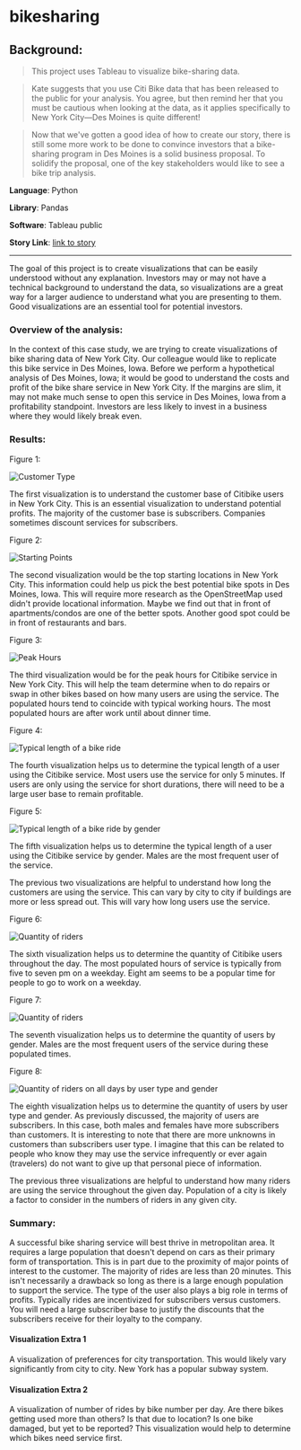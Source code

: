 # bikesharing

## Background:

> This project uses Tableau to visualize bike-sharing data.

> Kate suggests that you use Citi Bike data that has been released to the public for your analysis. You agree, but then remind her that you must be cautious when looking at the data, as it applies specifically to New York City—Des Moines is quite different!

> Now that we've gotten a good idea of how to create our story, there is still some more work to be done to convince investors that a bike-sharing program in Des Moines is a solid business proposal. To solidify the proposal, one of the key stakeholders would
like to see a bike trip analysis.

**Language**: Python

**Library**: Pandas

**Software**: Tableau public

**Story Link**: [link to story](https://public.tableau.com/app/profile/b5363/viz/city_bike_1_2_3/CityBikeTrends)

____________________________________________________________________________________________

The goal of this project is to create visualizations that can be easily understood without any explanation.  Investors may or may not have a technical background to understand the data, so visualizations are a great way for a larger audience to understand what you are presenting to them.  Good visualizations are an essential tool for potential investors. 

### Overview of the analysis:

In the context of this case study, we are trying to create visualizations of bike sharing data of New York City.  Our colleague would like to replicate this bike service in Des Moines, Iowa.  Before we perform a hypothetical analysis of Des Moines, Iowa; it would be good to understand the costs and profit of the bike share service in New York City.  If the margins are slim, it may not make much sense to open this service in Des Moines, Iowa from a profitability standpoint.  Investors are less likely to invest in a business where they would likely break even. 

### Results:

Figure 1: 

![Customer Type](/Images/customer_base.png)

The first visualization is to understand the customer base of Citibike users in New York City. This is an essential visualization to understand potential profits. The majority of the customer base is subscribers.  Companies sometimes discount services for subscribers.  

Figure 2: 

![Starting Points](/Images/Top_starting_points.png)

The second visualization would be the top starting locations in New York City. This information could help us pick the best potential bike spots in Des Moines, Iowa.  This will require more research as the OpenStreetMap used didn't provide locational information.  Maybe we find out that in front of apartments/condos are one of the better spots. Another good spot could be in front of restaurants and bars.  

Figure 3: 

![Peak Hours](/Images/peak_hours.png)

The third visualization would be for the peak hours for Citibike service in New York City. This will help the team determine when to do repairs or swap in other bikes based on how many users are using the service.  The populated hours tend to coincide with typical working hours.  The most populated hours are after work until about dinner time.

Figure 4: 

![Typical length of a bike ride](/Images/length_of_trip.png)

The fourth visualization helps us to determine the typical length of a user using the Citibike service.  Most users use the service for only 5 minutes.  If users are only using the service for short durations, there will need to be a large user base to remain profitable.  

Figure 5: 

![Typical length of a bike ride by gender](/Images/length_of_trip_by_gender.png)

The fifth visualization helps us to determine the typical length of a user using the Citibike service by gender.  Males are the most frequent user of the service.

The previous two visualizations are helpful to understand how long the customers are using the service. This can vary by city to city if buildings are more or less spread out.  This will vary how long users use the service.

Figure 6: 

![Quantity of riders](/Images/heat_map_1.png)

The sixth visualization helps us to determine the quantity of Citibike users throughout the day.  The most populated hours of service is typically from five to seven pm on a weekday. Eight am seems to be a popular time for people to go to work on a weekday.

Figure 7: 

![Quantity of riders](/Images/heat_map_2.png)

The seventh visualization helps us to determine the quantity of users by gender.  Males are the most frequent users of the service during these populated times.

Figure 8: 

![Quantity of riders on all days by user type and gender](/Images/heat_map_3.png)

The eighth visualization helps us to determine the quantity of users by user type and gender.  As previously discussed, the majority of users are subscribers.  In this case, both males and females have more subscribers than customers.  It is interesting to note that there are more unknowns in customers than subscribers user type.  I imagine that this can be related to people who know they may use the service infrequently or ever again (travelers) do not want to give up that personal piece of information.   

The previous three visualizations are helpful to understand how many riders are using the service throughout the given day. Population of a city is likely a factor to consider in the numbers of riders in any given city.  

### Summary:

A successful bike sharing service will best thrive in metropolitan area.  It requires a large population that doesn't depend on cars as their primary form of transportation.  This is in part due to the proximity of major points of interest to the customer.  The majority of rides are less than 20 minutes. This isn't necessarily a drawback so long as there is a large enough population to support the service.  The type of the user also plays a big role in terms of profits.  Typically rides are incentivized for subscribers versus customers.  You will need a large subscriber base to justify the discounts that the subscribers receive for their loyalty to the company.

#### Visualization Extra 1

A visualization of preferences for city transportation.  This would likely vary significantly from city to city. New York has a popular subway system.

#### Visualization Extra 2

A visualization of number of rides by bike number per day.  Are there bikes getting used more than others? Is that due to location? Is one bike damaged, but yet to be reported? This visualization would help to determine which bikes need service first. 

